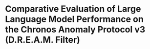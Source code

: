 # Comparative Evaluation of Large Language Model Performance on the Chronos Anomaly Protocol v3 (D.R.E.A.M. Filter)
